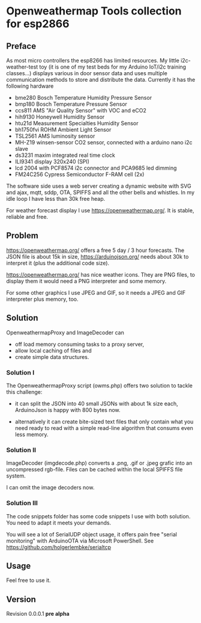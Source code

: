 # Openweathermap Tools collection for esp2866

## Preface

As most micro controllers the esp8266 has limited resources. My little i2c-weather-test toy (it is one of my test beds for my Arduino IoT/i2c training classes...) displays various in door sensor data and uses multiple communication methods to store and distribute the data. Currently it has the following hardware

- bme280 Bosch Temperature Humidity Pressure Sensor
- bmp180 Bosch Temperature Pressure Sensor
- ccs811 AMS "Air Quality Sensor" with VOC and eCO2
- hih9130 Honeywell Humidity Sensor
- htu21d Measurement Specialties Humidity Sensor 
- bh1750fvi ROHM Ambient Light Sensor 
- TSL2561 AMS luminosity sensor 
- MH-Z19 winsen-sensor CO2 sensor, connected with a arduino nano i2c slave
- ds3231 maxim integrated real time clock
- ILI9341 display 320x240 (SPI)
- lcd 2004 with PCF8574 i2c connector and PCA9685 led dimming
- FM24C256 Cypress Semiconductor F-RAM cell (2x)

The software side uses a web server creating a dynamic website with SVG and ajax, mqtt, sddp, OTA, SPIFFS and all the other bells and whistles. In my idle loop I have less than 30k free heap. 

For weather forecast display I use https://openweathermap.org/. It is stable, reliable and free.

## Problem

https://openweathermap.org/ offers a free 5 day / 3 hour forecasts. The JSON file is about 15k in size, https://arduinojson.org/ needs about 30k to interpret it (plus the additional code size).

https://openweathermap.org/ has nice weather icons. They are PNG files, to display them it would need a PNG interpreter and some memory. 

For some other graphics I use JPEG and GIF, so it needs a JPEG and GIF interpreter plus memory, too.

## Solution

OpenweathermapProxy and ImageDecoder can 

- off load memory consuming tasks to a proxy server,
- allow local caching of files and
- create simple data structures.

### Solution I

The OpenweathermapProxy script (owms.php) offers two solution to tackle this challenge:

- it can split the JSON into 40 small JSONs with about 1k size each, ArduinoJson is happy with 800 bytes now.

- alternatively it can create bite-sized text files that only contain what you need ready to read with a simple read-line algorithm that consums even less memory.

### Solution II

ImageDecoder (imgdecode.php) converts a .png, .gif or .jpeg grafic into an uncompressed rgb-file. Files can be cached within the local SPIFFS file system.

I can omit the image decoders now.

### Solution III

The code snippets folder has some code snippets I use with both solution. You need to adapt it meets your demands.

You will see a lot of SerialUDP object usage, it offers pain free "serial monitoring" with ArduinoOTA via Microsoft PowerShell. See https://github.com/holgerlembke/serialtcp


## Usage

Feel free to use it. 

## Version

Revision 0.0.0.1 **pre alpha**















